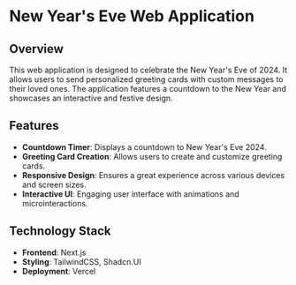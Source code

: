 # New Year's Eve Web Application

## Overview
This web application is designed to celebrate the New Year's Eve of 2024. It allows users to send personalized greeting cards with custom messages to their loved ones. The application features a countdown to the New Year and showcases an interactive and festive design.

## Features
- **Countdown Timer**: Displays a countdown to New Year's Eve 2024.
- **Greeting Card Creation**: Allows users to create and customize greeting cards.
- **Responsive Design**: Ensures a great experience across various devices and screen sizes.
- **Interactive UI**: Engaging user interface with animations and microinteractions.

## Technology Stack
- **Frontend**: Next.js
- **Styling**: TailwindCSS, Shadcn.UI
- **Deployment**: Vercel